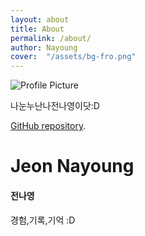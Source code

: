 ```yaml
---
layout: about
title: About
permalink: /about/
author: Nayoung
cover:  "/assets/bg-fro.png"
---
```


<img src="{{ site.baseurl }}/assets/bg-fro.png" title="Profile Picture" class="profile">

나눈누난나전나영이닷:D


[GitHub repository](https://github.com/jjeonn/jjeonn.github.io).


# Jeon Nayoung
#### 전나영

경험,기록,기억 :D



